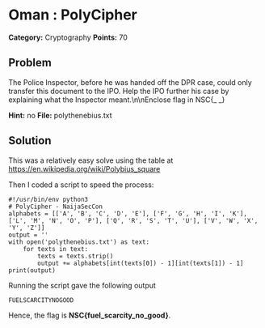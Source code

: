# Oman : PolyCipher
**Category:** Cryptography
**Points:** 70


## Problem

The Police Inspector, before he was handed off the DPR case, could only transfer this document to the IPO. Help the IPO further his case by explaining what the Inspector meant.\n\nEnclose flag in NSC{_ _}

**Hint:** no
**File:** polythenebius.txt


## Solution

This was a relatively easy solve using the table at https://en.wikipedia.org/wiki/Polybius_square

Then I coded a script to speed the process:

```
#!/usr/bin/env python3
# PolyCipher - NaijaSecCon
alphabets = [['A', 'B', 'C', 'D', 'E'], ['F', 'G', 'H', 'I', 'K'], ['L', 'M', 'N', 'O', 'P'], ['Q', 'R', 'S', 'T', 'U'], ['V', 'W', 'X', 'Y', 'Z']]
output = ''
with open('polythenebius.txt') as text:
    for texts in text:
        texts = texts.strip()
        output += alphabets[int(texts[0]) - 1][int(texts[1]) - 1]
print(output)
```

Running the script gave the following output
```
FUELSCARCITYNOGOOD
```

Hence, the flag is **NSC{fuel_scarcity_no_good}**.